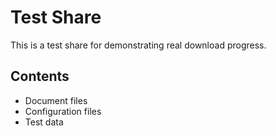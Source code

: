 # Test Share

This is a test share for demonstrating real download progress.

## Contents
- Document files
- Configuration files
- Test data
